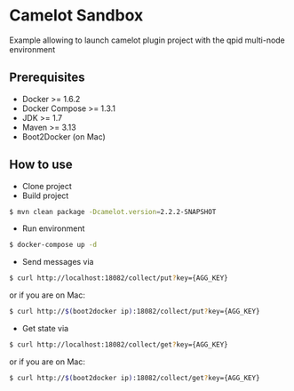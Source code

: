 # Camelot Sandbox

Example allowing to launch camelot plugin project with the qpid multi-node environment

## Prerequisites
* Docker >= 1.6.2
* Docker Compose >= 1.3.1
* JDK >= 1.7
* Maven >= 3.13
* Boot2Docker (on Mac)

## How to use
* Clone project
* Build project
```bash
$ mvn clean package -Dcamelot.version=2.2.2-SNAPSHOT
```
* Run environment
```bash
$ docker-compose up -d
```
* Send messages via
```bash
$ curl http://localhost:18082/collect/put?key={AGG_KEY}
```
or if you are on Mac:
```bash
$ curl http://$(boot2docker ip):18082/collect/put?key={AGG_KEY}
```

* Get state via
```bash
$ curl http://localhost:18082/collect/get?key={AGG_KEY}
```
or if you are on Mac:
```bash
$ curl http://$(boot2docker ip):18082/collect/get?key={AGG_KEY}
```

